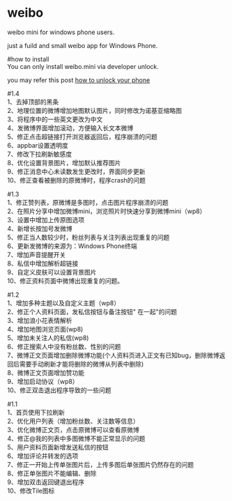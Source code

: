 weibo
=====

weibo mini for windows phone users.

just a fuild and small weibo app for Windows Phone.

#how to install<br/>
You can only install weibo.mini via developer unlock.<br/>

you may refer this post [how to unlock your phone](http://www.wpxap.com/thread-622927-1-1.html)


#1.4<br/>
1、去掉顶部的黑条<br/>
2、地理位置的微博增加地图默认图片，同时修改为诺基亚缩略图<br/>
3、将程序中的一些英文更改为中文<br/>
4、发微博界面增加滚动，方便输入长文本微博<br/>
5、修正点击超链接打开浏览器返回后，程序崩溃的问题<br/>
6、appbar设置透明度<br/>
7、修改下拉刷新敏感度<br/>
8、优化设置背景图片，增加默认推荐图片<br/>
9、修正消息中心未读数发生更改时，界面同步更新<br/>
10、修正查看被删除的原微博时，程序crash的问题<br/>


#1.3<br/>
1、修正赞列表，原微博是多图时，点击图片程序崩溃的问题<br/>
2、在照片分享中增加微博mini，浏览照片时快速分享到微博mini（wp8）<br/>
3、设置中增加上传原图选项<br/>
4、新增长按加号发微博<br/>
5、修正当人数较少时，粉丝列表与关注列表出现重复的问题 <br/>
6、更新发微博的来源为：Windows Phone终端<br/>
7、增加声音提醒开关<br/>
8、私信中增加解析超链接<br/>
9、自定义皮肤可以设置背景图片<br/>
10、修正资料页面中微博出现重复的问题。<br/>


#1.2<br/>
1、增加多种主题以及自定义主题（wp8）<br/>
2、修正个人资料页面，发私信按钮与备注按钮" 在一起"的问题<br/>
3、增加浪小花表情解析<br/>
4、增加地图浏览页面(wp8)<br/>
5、增加未关注人的私信(wp8)<br/>
6、修正搜索人中没有粉丝数、性别的问题<br/>
7、微博正文页面增加删除微博功能(个人资料页进入正文有已知bug，删除微博返回后需要手动刷新才能将删除的微博从列表中删除)<br/>
8、微博正文页面增加赞功能<br/>
9、增加启动协议（wp8）<br/>
10、修正双击退出程序导致的一些问题<br/>


#1.1<br/>
1、首页使用下拉刷新<br/>
2、优化用户列表（增加粉丝数、关注数等信息）<br/>
3、优化微博正文页，点击原微博可以查看原微博<br/>
4、修正@我的列表中多图微博不能正常显示的问题<br/>
5、用户资料页面新增发送私信的按钮<br/>
6、增加评论并转发的选项<br/>
7、修正一开始上传单张图片后，上传多图后单张图片仍然存在的问题<br/>
8、修正单张图片不能编辑、删除<br/>
9、增加双击返回键退出程序<br/>
10、修改Tile图标<br/>

